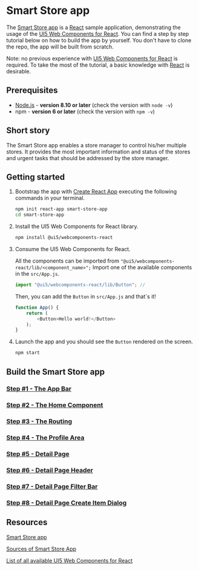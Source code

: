 # Smart Store app

The [Smart Store app](http://marcusnotheis.github.io/ui5con-smart-store) is a [React](https://reactjs.org/) sample application, demonstrating the usage of the [UI5 Web Components for React](https://github.com/SAP/ui5-webcomponents-react). You can find a step by step tutorial below on how to build the app by yourself. You don't have to clone the repo, the app will be built from scratch.

Note: no previous experience with [UI5 Web Components for React](https://github.com/SAP/ui5-webcomponents-react) is required.
To take the most of the tutorial, a basic knowledge with [React](https://reactjs.org/) is desirable.

## Prerequisites
- [Node.js](https://nodejs.org/) - **version 8.10 or later** (check the version with `node -v`)
- npm - **version 6 or later** (check the version with `npm -v`)

## Short story

The Smart Store app enables a store manager to control his/her multiple stores. It provides the most important information and status of the stores and urgent tasks that should be addressed by the store manager.

## Getting started

1. Bootstrap the app with [Create React App](https://github.com/facebook/create-react-app#creating-an-app) executing the following commands in your terminal.

	```sh
	npm init react-app smart-store-app
	cd smart-store-app
	```

2. Install the UI5 Web Components for React library.

	```sh
	npm install @ui5/webcomponents-react
	```

3. Consume the UI5 Web Components for React.

	All the components can be imported from `"@ui5/webcomponents-react/lib/<component_name>";`
	Import one of the available components in the `src/App.js`.
	```js
	import "@ui5/webcomponents-react/lib/Button"; //
	```
 
	Then, you can add the `Button` in `src/App.js` and that`s it! 

	```js
	function App() {
		return (
			<Button>Hello world!</Button>
		);
	}
	```
4. Launch the app and you should see the `Button` rendered on the screen.
	```sh
	npm start
	```
## Build the Smart Store app

### [Step #1 - The App Bar](./docs/Step1_The_App_Bar.md)
### [Step #2 - The Home Component](./docs/Step2_The_Home_Component.md)
### [Step #3 - The Routing](./docs/Step3_The_Routing.md)
### [Step #4 - The Profile Area](./docs/Step4_The_Profile_Area.md)
### [Step #5 - Detail Page](./docs/Step5_Details.md)
### [Step #6 - Detail Page Header](./docs/Step6_Detail_Header.md)
### [Step #7 - Detail Page Filter Bar](./docs/Step7_Detail_FilterBar.md)
### [Step #8 - Detail Page Create Item Dialog](./docs/Step8_Detail_add_new_item.md)

## Resources
[Smart Store app](http://marcusnotheis.github.io/ui5con-smart-store)

[Sources of Smart Store App](https://github.com/MarcusNotheis/ui5con-smart-store)

[List of all available UI5 Web Components for React](https://sap.github.io/ui5-webcomponents-react)
